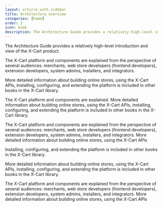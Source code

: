 ```yaml
---
layout: article_with_sidebar
title: Architecture overview
categories: [home]
order: 2
icon: book
description: The Architecture Guide provides a relatively high-level introduction and view of the X-Cart product.
---
```


The Architecture Guide provides a relatively high-level introduction and view of the X-Cart  product.

The X-Cart  platform and components are explained from the perspective of several audiences: merchants, web store developers (frontend developers), extension developers, system admins, installers, and integrators.

More detailed information about building online stores, using the X-Cart  APIs, installing, configuring, and extending the platform is included in other books in the X-Cart  library.

The X-Cart  platform and components are explained. More detailed information about building online stores, using the X-Cart  APIs, installing, configuring, and extending the platform is included in other books in the X-Cart  library.

The X-Cart  platform and components are explained from the perspective of several audiences: merchants, web store developers (frontend developers), extension developers, system admins, installers, and integrators. More detailed information about building online stores, using the X-Cart  APIs

Installing, configuring, and extending the platform is included in other books in the X-Cart  library.

More detailed information about building online stores, using the X-Cart  APIs, installing, configuring, and extending the platform is included in other books in the X-Cart  library.

The X-Cart  platform and components are explained from the perspective of several audiences: merchants, web store developers (frontend developers), extension developers, system admins, installers, and integrators. More detailed information about building online stores, using the X-Cart  APIs